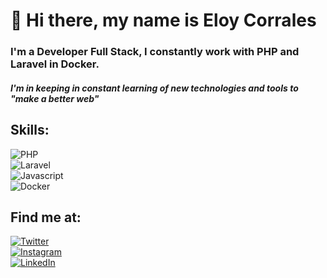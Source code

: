 # 👋 Hi there, my name is Eloy Corrales
### I'm a Developer Full Stack, I constantly work with PHP and Laravel in Docker.
##### I'm in keeping in constant learning of new technologies and tools to _"make a better web"_

## Skills:
![PHP](https://img.shields.io/badge/PHP-3D85C6?style=for-the-badge&logo=PHP&logoColor=white&labelColor=101010)</br>
![Laravel](https://img.shields.io/badge/Laravel-F44336?style=for-the-badge&logo=laravel&logoColor=white&labelColor=101010)</br>
![Javascript](https://img.shields.io/badge/Javascript-FFD966?style=for-the-badge&logo=javascript&logoColor=white&labelColor=101010)</br>
![Docker](https://img.shields.io/badge/Docker-6FA8DC?style=for-the-badge&logo=docker&logoColor=white&labelColor=101010)</br>

## Find me at:
[![Twitter](https://img.shields.io/badge/@eloyecr-3D85C6?style=for-the-badge&logo=twitter&logoColor=white&labelColor=101010)](https://instagram.com/eloyecr)</br>
[![Instagram](https://img.shields.io/badge/@eloyecr-F44336?style=for-the-badge&logo=instagram&logoColor=white&labelColor=101010)](https://instagram.com/eloyecr)</br>
[![LinkedIn](https://img.shields.io/badge/@eloyecr-3D85C6?style=for-the-badge&logo=linkedin&logoColor=white&labelColor=101010)](https://www.linkedin.com/in/eloyecr/)</br>


<!---
EloyECR/EloyECR is a ✨ special ✨ repository because its `README.md` (this file) appears on your GitHub profile.
You can click the Preview link to take a look at your changes.
--->

